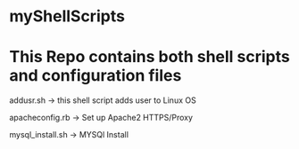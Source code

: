 # myShellScripts
# This Repo contains both shell scripts and configuration files

addusr.sh -> this shell script adds user to Linux OS

apacheconfig.rb -> Set up Apache2 HTTPS/Proxy

mysql_install.sh -> MYSQl Install

